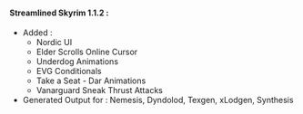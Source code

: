 #### Streamlined Skyrim 1.1.2 :
- Added :
    - Nordic UI
    - Elder Scrolls Online Cursor
    - Underdog Animations
    - EVG Conditionals
    - Take a Seat - Dar Animations
    - Vanarguard Sneak Thrust Attacks
- Generated Output for : Nemesis, Dyndolod, Texgen, xLodgen, Synthesis

























